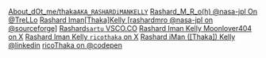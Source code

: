 [About_dOt_me/thaka`AKA_RASHARDiMANKELLY`](https://about.me/thaka)
[Rashard_M_R_o(h) @nasa-jpl On @TreLLo](https://trello.com/b/FWO7m3St/rashardmro)
[Rashard Iman[Thaka]Kelly [rashardmro @nasa-jpl on @sourceforge]](https://sourceforge.net/u/rashardmro/profile/)
[Rashard`sartu` VSCO.CO](https://vsco.co/rashardsartu/gallery)
[Rashard Iman Kelly Moonlover404 on X](https://x.com/moonlover404)
[Rashard Iman Kelly `ricothaka` on X](https://x.com/ricothaka)
[Rashard iMan ([Thaka]) Kelly @linkedin](https://www.linkedin.com/in/rashard-iman-kelly-a2b699354/)
[ricoThaka on @codepen](https://codepen.io/ricoThaka)